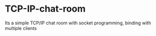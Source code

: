 # TCP-IP-chat-room
Its a simple TCP/IP chat room with socket programming, binding with multiple clients
